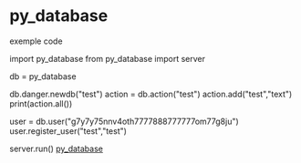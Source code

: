 # py_database

exemple code 

import py_database
from py_database import server

db = py_database

db.danger.newdb("test")
action = db.action("test")
action.add("test","text")
print(action.all())

user = db.user("g7y7y75nnv4oth7777888777777om77g8ju")
user.register_user("test","test")

server.run()
[py_database](https://github.com/franck403/py-database/tree/main/py_database)